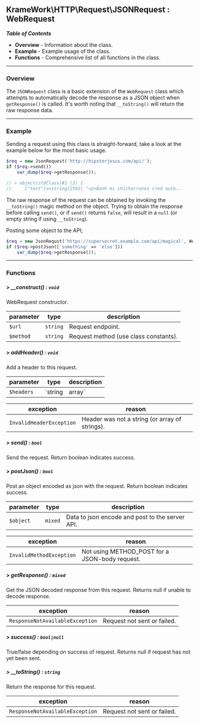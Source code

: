 ## KrameWork\HTTP\Request\JSONRequest : WebRequest

***Table of Contents***
* **Overview** - Information about the class.
* **Example** - Example usage of the class.
* **Functions** - Comprehensive list of all functions in the class.

___
### Overview
The `JSONRequest` class is a basic extension of the `WebRequest` class which attempts to automatically decode the response as a JSON object when `getResponse()` is called. It's worth noting that `__toString()` will return the raw response data.
___
### Example
Sending a request using this class is straight-forward, take a look at the example below for the most basic usage.
```php
$req = new JsonRequest('http://hipsterjesus.com/api/');
if ($req->send())
    var_dump($req->getResponse());

// > object(stdClass)#1 (2) {
//     ["text"]=>string(2502) "<p>Banh mi chicharrones cred aute...
```
The raw response of the request can be obtained by invoking the `__toString()` magic method on the object. Trying to obtain the response before calling `send()`, or if `send()` returns `false`, will result in a `null` (or empty string if using `__toString`).

Posting some object to the API;
```php
$req = new JsonRequst('https://supersecret.example.com/api/magical', WebRequest::METHOD_POST);
if ($req->postJson(['something' => 'else']))
    var_dump($req->getResponse());
```
___
### Functions
##### > __construct() : `void`
WebRequest constructor.

parameter | type | description
--- | --- | ---
`$url` | `string` | Request endpoint.
`$method` | `string` | Request method (use class constants).

##### > addHeader() : `void`
Add a header to this request.

parameter | type | description
--- | --- | ---
`$headers` | `string|array` | Header string, or array of strings.

exception | reason
--- | ---
`InvalidHeaderException` | Header was not a string (or array of strings).

##### > send() : `bool`
Send the request. Return boolean indicates success.

##### > postJson() : `bool`
Post an object encoded as json with the request. Return boolean indicates success.

parameter | type | description
--- | --- | ---
`$object` | `mixed` | Data to json encode and post to the server API.

exception | reason
--- | ---
`InvalidMethodException` | Not using METHOD_POST for a JSON-body request.

##### > getResponse() : `mixed`
Get the JSON decoded response from this request. Returns null if unable to decode response.

exception | reason
--- | ---
`ResponseNotAvailableException` | Request not sent or failed.

##### > success() : `bool|null`
True/false depending on success of request. Returns null if request has not yet been sent.

##### > __toString() : `string`
Return the response for this request.

exception | reason
--- | ---
`ResponseNotAvailableException` | Request not sent or failed.